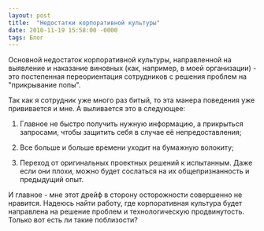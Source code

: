 ```yaml
---
layout: post
title:  "Недостатки корпоративной культуры"
date: 2010-11-19 15:58:00 -0000
tags: Блог
---
```


Основной недостаток корпоративной культуры, направленной на выявление и наказание виновных (как, например, в моей организации) - это постепенная переориентация сотрудников с решения проблем на "прикрывание попы". 

Так как я сотрудник уже много раз битый, то эта манера поведения уже прививается и мне. А выливается это в следующее:

1) Главное не быстро получить нужную информацию, а прикрыться запросами, чтобы защитить себя в случае её непредоставления;

2) Все больше и больше времени уходит на бумажную волокиту;

3) Переход от оригинальных проектных решений к испытанным. Даже если они плохи, можно будет сослаться на их общепризнанность и предыдущий опыт.

И главное - мне этот дрейф в сторону осторожности совершенно не нравится. Надеюсь найти работу, где корпоративная культура будет направлена на решение проблем и технологическую продвинутость. Только вот есть ли такие поблизости?